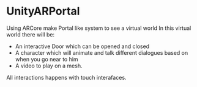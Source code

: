 # UnityARPortal
Using ARCore make Portal like system to see a virtual world
In this virtual world there will be:

- An interactive Door which can be opened and closed
- A character which will animate and talk different dialogues based on when you go near to him
- A video to play on a mesh.

All interactions happens with touch interafaces.
